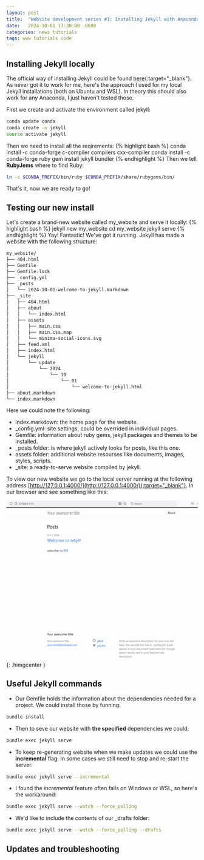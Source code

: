 ```yaml
---
layout: post
title:  "Website development series #1: Installing Jekyll with Anaconda"
date:   2024-10-01 13:30:00 -0600
categories: news tutorials
tags: www tutorials code
--- 
```

## Installing Jekyll locally
The official way of installing Jekyll could be found [here](https://jekyllrb.com/docs/installation/){:target="_blank"}. As never got it to work for me, here's the approach I used for my local Jekyll installations (both on Ubuntu and WSL). In theory this should also work for any Anaconda, I just haven't tested those.

First we create and activate the environment called jekyll:
```bash
conda update conda
conda create -n jekyll
source activate jekyll
```
Then we need to install all the reqirements:
{% highlight bash %}
conda install -c conda-forge c-compiler compilers cxx-compiler
conda install -c conda-forge ruby 
gem install jekyll bundler
{% endhighlight %}
Then we tell **RubyJems** where to find Ruby:

```bash
ln -s $CONDA_PREFIX/bin/ruby $CONDA_PREFIX/share/rubygems/bin/ 
```
That's it, now we are ready to go!

## Testing our new install
Let's create a brand-new website called my_website and serve it locally:
{% highlight bash %}
jekyll new my_website
cd my_website
jekyll serve
{% endhighlight %}
Yay! Fantastic! We've got it running. 
Jekyll has made a website with the following structure:
```
my_website/
├── 404.html
├── Gemfile
├── Gemfile.lock
├── _config.yml
├── _posts
│   └── 2024-10-01-welcome-to-jekyll.markdown
├── _site
│   ├── 404.html
│   ├── about
│   │   └── index.html
│   ├── assets
│   │   ├── main.css
│   │   ├── main.css.map
│   │   └── minima-social-icons.svg
│   ├── feed.xml
│   ├── index.html
│   └── jekyll
│       └── update
│           └── 2024
│               └── 10
│                   └── 01
│                       └── welcome-to-jekyll.html
├── about.markdown
└── index.markdown
```
Here we could note the following:
* index.markdown: the home page for the website.
* _config.yml: site settings, could be overrided in individual pages.
* Gemfile: information about ruby gems, jekyll packages and themes to be installed.
* _posts folder: is where jekyll actively looks for posts, like this one.
* assets folder: additional website resourses like documents, images, styles, scripts.
* _site: a ready-to-serve website compiled by jekyll.


To view our new website we go to the local server running at the following address [http://127.0.0.1:4000/](http://127.0.0.1:4000/){:target="_blank"}. In our browser and see something like this:

![](/images/jekyll-new.png){: .himgcenter }

## Useful Jekyll commands
* Our Gemfile holds the information about the dependencies needed for a project.
We could install those by funning:
```bash
bundle install
```
* Then to seve our website with **the specified** dependencies we could:
```bash
bundle exec jekyll serve
```
* To keep re-generating website when we make updates we could use the **incremental** flag. In some cases we still need to stop and re-start the server.
```bash
bundle exec jekyll serve --incremental
```
* I found the *incremental* feature often fails on Windows or WSL, so here's the workaround:
```bash
bundle exec jekyll serve --watch --force_polling
```
* We'd like to include the contents of our _drafts folder:
```bash
bundle exec jekyll serve --watch --force_polling --drafts
```
## Updates and troubleshooting